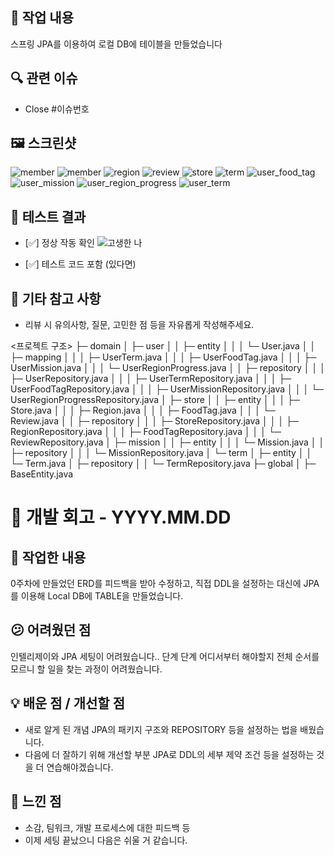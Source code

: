 ## 📝 작업 내용
스프링 JPA를 이용하여 로컬 DB에 테이블을 만들었습니다

## 🔍 관련 이슈
- Close #이슈번호

## 🖼️ 스크린샷 
![member](https://github.com/user-attachments/assets/27af70ed-e5bd-4f87-a7eb-e9dd74581289)
![member](https://github.com/user-attachments/assets/f14739cf-0122-4cdd-96dc-d93b5f4b9446)
![region](https://github.com/user-attachments/assets/e4ec0595-542b-4b94-8a2a-f24806bf063b)
![review](https://github.com/user-attachments/assets/c42ae32a-3e6f-4acb-a529-08123e9abfdd)
![store](https://github.com/user-attachments/assets/209de8de-e317-4127-a6dd-5361f8ae98a4)
![term](https://github.com/user-attachments/assets/c41ac79a-81fc-4d33-993d-d1f0d726617b)
![user_food_tag](https://github.com/user-attachments/assets/0a708c03-313b-4059-9820-cb69de5d3195)
![user_mission](https://github.com/user-attachments/assets/271c8922-837d-4b21-9fed-eb20496295dd)
![user_region_progress](https://github.com/user-attachments/assets/6e376a04-4858-4a1e-8b40-d2afbfc93b86)
![user_term](https://github.com/user-attachments/assets/96bfc587-6ba0-461d-a602-ea73aa7deeb2)


## 🧪 테스트 결과
- [✅] 정상 작동 확인
![고생한 나](https://github.com/user-attachments/assets/3ba33aa2-285f-4abe-9be9-c79f502399f5)

- [✅] 테스트 코드 포함 (있다면)

## 💬 기타 참고 사항
- 리뷰 시 유의사항, 질문, 고민한 점 등을 자유롭게 작성해주세요.

<프로젝트 구조>
├─ domain
│   ├─ user
│   │   ├─ entity
│   │   │   └─ User.java
│   │   ├─ mapping
│   │   │   ├─ UserTerm.java
│   │   │   ├─ UserFoodTag.java
│   │   │   ├─ UserMission.java
│   │   │   └─ UserRegionProgress.java
│   │   ├─ repository
│   │   │   ├─ UserRepository.java
│   │   │   ├─ UserTermRepository.java
│   │   │   ├─ UserFoodTagRepository.java
│   │   │   ├─ UserMissionRepository.java
│   │   │   └─ UserRegionProgressRepository.java
│   ├─ store
│   │   ├─ entity
│   │   │   ├─ Store.java
│   │   │   ├─ Region.java
│   │   │   ├─ FoodTag.java
│   │   │   └─ Review.java
│   │   ├─ repository
│   │   │   ├─ StoreRepository.java
│   │   │   ├─ RegionRepository.java
│   │   │   ├─ FoodTagRepository.java
│   │   │   └─ ReviewRepository.java
│   ├─ mission
│   │   ├─ entity
│   │   │   └─ Mission.java
│   │   ├─ repository
│   │   │   └─ MissionRepository.java
│   └─ term
│       ├─ entity
│       │   └─ Term.java
│       ├─ repository
│       │   └─ TermRepository.java
├─ global
│   ├─ BaseEntity.java


# 🧠 개발 회고 - YYYY.MM.DD

## 🔧 작업한 내용
0주차에 만들었던 ERD를 피드백을 받아 수정하고, 직접 DDL을 설정하는 대신에 JPA를 이용해 Local DB에 TABLE을 만들었습니다.

## 😕 어려웠던 점
인텔리제이와 JPA 세팅이 어려웠습니다..
단계 단계 어디서부터 해야할지 전체 순서를 모르니 할 일을 찾는 과정이 어려웠습니다.

## 💡 배운 점 / 개선할 점
- 새로 알게 된 개념
  JPA의 패키지 구조와 REPOSITORY 등을 설정하는 법을 배웠습니다.
- 다음에 더 잘하기 위해 개선할 부분
  JPA로 DDL의 세부 제약 조건 등을 설정하는 것을 더 연습해야겠습니다.
  
## 🙌 느낀 점
- 소감, 팀워크, 개발 프로세스에 대한 피드백 등
- 이제 세팅 끝났으니 다음은 쉬울 거 같습니다.
